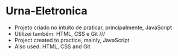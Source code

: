 # Urna-Eletronica

- Projeto criado no intuito de praticar, principalmente, JavaScript
- Utilizei também: HTML, CSS e Git 
///
- Project created to practice, mainly, JavaScript
- Also used: HTML, CSS and Git
